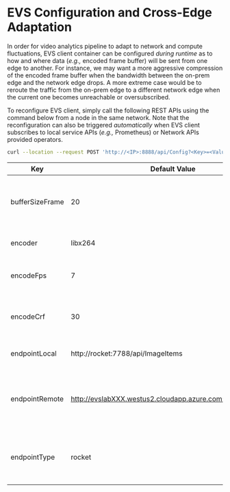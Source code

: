 #  EVS Configuration and Cross-Edge Adaptation

In order for video analytics pipeline to adapt to network and compute fluctuations, EVS client container can be configured _during runtime_ as to how and where data (*e.g.,* encoded frame buffer) will be sent from one edge to another. For instance, we may want a more aggressive compression of the encoded frame buffer when the bandwidth between the on-prem edge and the network edge drops. A more extreme case would be to reroute the traffic from the on-prem edge to a different network edge when the current one becomes unreachable or oversubscribed. 

To reconfigure EVS client, simply call the following REST APIs using the command below from a node in the same network. Note that the reconfiguration can also be triggered _automatically_ when EVS client subscribes to local service APIs (*e.g.,* Prometheus) or Network APIs provided operators. 

```sh
curl --location --request POST 'http://<IP>:8888/api/Config?<Key>=<Value>'
```

|Key|Default Value|Type/Range|Description|
|--|--|--|--|
|bufferSizeFrame|20|int|Size of the frame buffer to be encoded on the on-prem edge. |
|encoder|libx264|[FFmpeg video encoder](https://ffmpeg.org/ffmpeg-codecs.html#Video-Encoders)|Frame buffer encoder. |
|encodeFps|7|int|Frame buffer encoding FPS. |
|encodeCrf|30|0-51|[Constant Rate Factor](https://trac.ffmpeg.org/wiki/Encode/H.264) to set the quality/size tradeoff. |
|endpointLocal|http://rocket:7788/api/ImageItems|URI|URI of the local video ML module. |
|endpointRemote|http://evslabXXX.westus2.cloudapp.azure.com:8888/api/Video|URI|URI of the remote EVS Client module (*e.g.,* on the network edge). |
|endpointType|rocket|rocket \| triton \| openvino|Type of the video ML module connects to the local EVS Client.|
